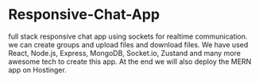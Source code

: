 # Responsive-Chat-App
full stack responsive chat app using sockets for realtime communication. we can create groups and upload files and download files. We have used React, Node.js, Express, MongoDB, Socket.io, Zustand and many more awesome tech to create this app. At the end we will also deploy the MERN app on Hostinger.
